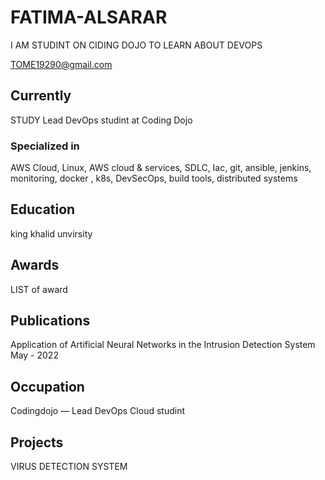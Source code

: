 # FATIMA-ALSARAR
I AM STUDINT ON CIDING DOJO TO LEARN ABOUT DEVOPS 

<div id="webaddress">
<a href="TOME19290@gmail.com">TOME19290@gmail.com</a>
</div>


## Currently
STUDY
Lead DevOps studint at Coding Dojo

### Specialized in

AWS Cloud, Linux, AWS cloud & services, SDLC, Iac, git, ansible, jenkins, monitoring, docker , k8s, DevSecOps, build tools, distributed systems



## Education

king khalid unvirsity


## Awards

LIST of award



## Publications

Application of Artificial Neural Networks in the Intrusion Detection System May - 2022

## Occupation
Codingdojo — Lead DevOps Cloud studint

## Projects

VIRUS DETECTION SYSTEM

<!-- ### Footer

Last updated: June 2022 -->
